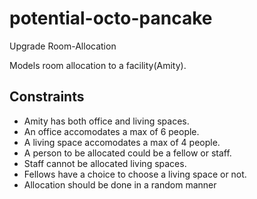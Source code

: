 # potential-octo-pancake
Upgrade Room-Allocation

Models room allocation to a facility(Amity).

## Constraints
- Amity has both office and living spaces.
- An office accomodates a max of 6 people.
- A living space accomodates a max of 4 people.
- A person to be allocated could be a fellow or staff. 
- Staff cannot be allocated living spaces. 
- Fellows have a choice to choose a living space or not.
- Allocation should be done in a random manner
